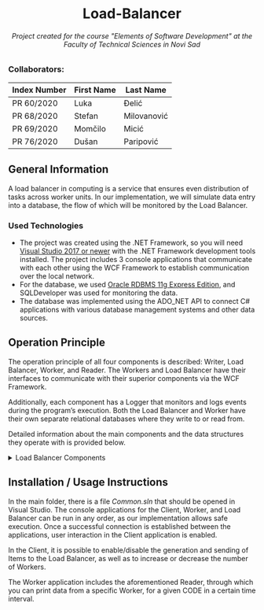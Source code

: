 <div align="center">
  
# **Load-Balancer**
###### Project created for the course "Elements of Software Development" at the Faculty of Technical Sciences in Novi Sad
  
</div>

### Collaborators:

| Index Number | First Name | Last Name |
|--------------|------------|-----------|
|PR 60/2020    |Luka        |Đelić      |
|PR 68/2020    |Stefan      |Milovanović|
|PR 69/2020    |Momčilo     |Micić      |
|PR 76/2020    |Dušan       |Paripović  |

## General Information

A load balancer in computing is a service that ensures even distribution of tasks across worker units. In our implementation, we will simulate data entry into a database, the flow of which will be monitored by the Load Balancer.

### Used Technologies

- The project was created using the .NET Framework, so you will need [Visual Studio 2017 or newer](https://visualstudio.microsoft.com/free-developer-offers/) with the .NET Framework development tools installed. The project includes 3 console applications that communicate with each other using the WCF Framework to establish communication over the local network.
- For the database, we used [Oracle RDBMS 11g Express Edition](https://www.oracle.com/database/technologies/xe-prior-release-downloads.html), and SQLDeveloper was used for monitoring the data.
- The database was implemented using the ADO_NET API to connect C# applications with various database management systems and other data sources.

## Operation Principle

The operation principle of all four components is described: Writer, Load Balancer, Worker, and Reader. The Workers and Load Balancer have their interfaces to communicate with their superior components via the WCF Framework.

Additionally, each component has a Logger that monitors and logs events during the program’s execution. Both the Load Balancer and Worker have their own separate relational databases where they write to or read from.

Detailed information about the main components and the data structures they operate with is provided below.

<details>
  <summary> Load Balancer Components </summary>
  
## Writer
  
  This component simulates incoming user requests by generating a random Item every two seconds and sending it to the Load Balancer. A schematic representation of the Item class is shown below:
  
  |Item|
  |----|
  |Code|
  |Value|
  
  **Code** can have one of the following values:
  + CODE_ANALOG
  + CODE_DIGITAL
  + CODE_CUSTOM
  + CODE_LIMITSET
  + CODE_SINGLENODE
  + CODE_MULTIPLENODE
  + CODE_CONSUMER
  + CODE_SOURCE
  
  **Value** is of type int and can range from 1 to 10000.
  
## Load Balancer
  
The Load Balancer distributes the received Item to one of its Descriptions. One Description corresponds to one dataset, so the Item’s CODE determines which dataset and Description it belongs to. After a certain period, the Load Balancer sends a Description with all its Items to a Worker, selected by the Round Robin principle.
  
|Description|
|-----------|
|ID|
|List of Items whose CODE matches the Dataset|
|Dataset|
  
## Worker

Upon receiving a Description, the Worker repackages the Items into WorkerProperties, stores them in a Historical Collection list, and waits for both CODEs that match one dataset. After both CODEs arrive, the first pair of WorkerProperties from the Historical Collection is taken, and the data is written into the database.
  
|CollectionDescription|
|---------------------|
|ID|
|Dataset|
|HistoricalCollection (repackaged list of Items from the Description)|
  
## Reader
  
The Reader component is used for reading and displaying data from the database. It allows you to retrieve Items by a specific code within a certain time interval from a particular Worker. This component is implemented in the Worker application menu (since it communicates with it).

</details>

## Installation / Usage Instructions

In the main folder, there is a file *Common.sln* that should be opened in Visual Studio. The console applications for the Client, Worker, and Load Balancer can be run in any order, as our implementation allows safe execution. Once a successful connection is established between the applications, user interaction in the Client application is enabled.

In the Client, it is possible to enable/disable the generation and sending of Items to the Load Balancer, as well as to increase or decrease the number of Workers.

The Worker application includes the aforementioned Reader, through which you can print data from a specific Worker, for a given CODE in a certain time interval.
